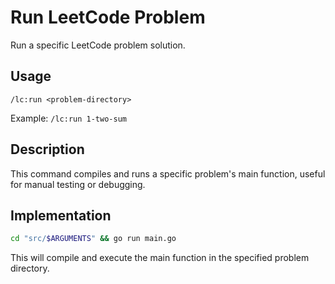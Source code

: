 # Run LeetCode Problem

Run a specific LeetCode problem solution.

## Usage
```
/lc:run <problem-directory>
```

Example: `/lc:run 1-two-sum`

## Description
This command compiles and runs a specific problem's main function, useful for manual testing or debugging.

## Implementation
```bash
cd "src/$ARGUMENTS" && go run main.go
```

This will compile and execute the main function in the specified problem directory.